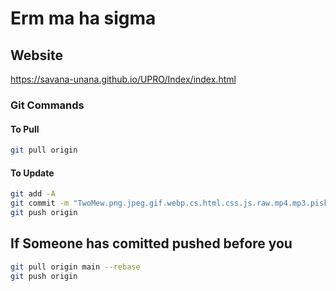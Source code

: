 # Erm ma ha sigma

## Website

<https://savana-unana.github.io/UPRO/Index/index.html>

### Git Commands

#### To Pull

``` bash
git pull origin
```

#### To Update

```bash
git add -A 
git commit -m "TwoMew.png.jpeg.gif.webp.cs.html.css.js.raw.mp4.mp3.piskel.zip.jif added"
git push origin 

```

## If Someone has comitted pushed before you

 ``` bash
 git pull origin main --rebase
 git push origin
```
